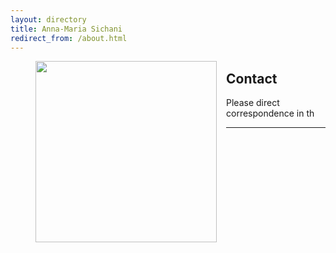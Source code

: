 ```yaml
---
layout: directory
title: Anna-Maria Sichani
redirect_from: /about.html
---
```

<figure>
	<img src="../images/about.png" width="290px" style="float: left; margin-right: 15px; margin-bottom: 15px;" />
</figure>

## Contact

Please direct correspondence in th


---
